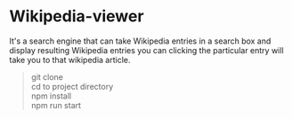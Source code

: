 # Wikipedia-viewer
It's a search engine that can take Wikipedia entries in a search box and display resulting Wikipedia entries you can clicking the particular entry will take you to that wikipedia article.

> git clone <url> </br>
> cd to project directory </br>
> npm install </br>
> npm run start
